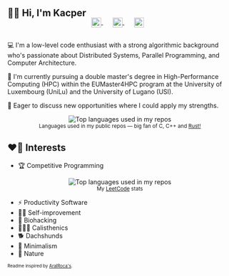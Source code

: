 ## 👋🏻 Hi, I'm Kacper

<!-- TODO:
<p align="center">
  <a href="https://linktr.ee/kfernandez31">
    <img width="100" src="https://bbs.io-tech.fi/data/avatars/m/19/19299.jpg?1513887296" alt="logo" />
  </a>
</p>
-->

<p align="center" style="margin: -20px 0 30px">
  <a href="mailto:kacper.kf@proton.me" target="_blank" style='margin-right:10px'>
    <img align="center" src="https://cdn.jsdelivr.net/npm/simple-icons@3.0.1/icons/protonmail.svg" alt="e-mail" height="22px" width="22px" />
  </a>
  &nbsp;&nbsp;
  <a href="https://signal.me/#eu/tUadnUHK6lzrnfRy0WDbU-UDFrip2FieniStOHjTDA-hiLJ9nrZIFIBnENZDTXfC" target="_blank" style='margin-right:10px'>
    <img align="center" src="https://cdn.jsdelivr.net/npm/simple-icons@3.0.1/icons/signal.svg" alt="signal" height="22px" width="22px" />
  </a>
  &nbsp;&nbsp;
  <a href="https://www.linkedin.com/in/kfernandez31" target="_blank" style='margin-right:10px'>
    <img align="center" src="https://cdn.jsdelivr.net/npm/simple-icons@3.0.1/icons/linkedin.svg" alt="linkedin" height="22px" width="22px" />
  </a>
</p>

💻 I'm a low-level code enthusiast with a strong algorithmic background who's passionate about Distributed Systems, Parallel Programming, and Computer Architecture.

🏫 I'm currently pursuing a double master's degree in High-Performance Computing (HPC) within the EUMaster4HPC program at the University of Luxembourg (UniLu) and the University of Lugano (USI).

💬 Eager to discuss new opportunities where I could apply my strengths.

<div align="center">
  <img width="" src="https://github-readme-stats-one-bice.vercel.app/api/top-langs/?username=kfernandez31&layout=compact&role=OWNER,ORGANIZATION_MEMBER,COLLABORATOR&hide=makefile,cmake,css,php,hack,dockerfile,ocaml,java&langs_count=10&theme=nord" alt="Top languages used in my repos" />
  <br />
  <small>Languages used in my public repos ― big fan of C, C++ and <a href="https://turbo.fish/" target="_blank">Rust!</a></small>
</div>


## ❤️‍🔥 Interests
- 🏆 Competitive Programming
<div align="center" target="_blank">
  <img width="" src="https://leetcard.jacoblin.cool/kfernandez31?theme=nord" alt="Top languages used in my repos" />
  <br />
  <small>My <a href="https://leetcode.com/u/kfernandez31/" target="_blank">LeetCode</a> stats</small>
</div>

- ⚡ Productivity Software
- 🧗🏻 Self-improvement
- 🧬 Biohacking
- 🤸🏻‍♂️ Calisthenics
- 🐕 Dachshunds
- 🪷 Minimalism
- 🌲 Nature

<sub><sup>Readme inspired by [AralRoca's](https://github.com/aralroca).</sup></sub>
